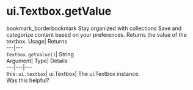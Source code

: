  
#  ui.Textbox.getValue 
bookmark_borderbookmark Stay organized with collections  Save and categorize content based on your preferences.
Returns the value of the textbox. 
Usage| Returns  
---|---  
`Textbox.getValue()`| String  
Argument| Type| Details  
---|---|---  
this: `ui.textbox`| ui.Textbox| The ui.Textbox instance.  
Was this helpful?
